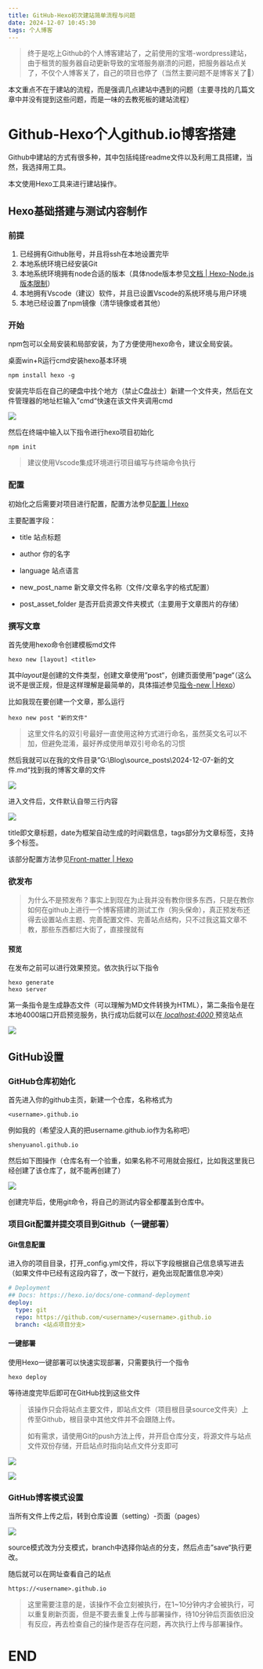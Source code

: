 ```yaml
---
title: GitHub-Hexo初次建站简单流程与问题
date: 2024-12-07 10:45:30
tags: 个人博客
---
```


> 终于是吃上Github的个人博客建站了，之前使用的宝塔-wordpress建站，由于租赁的服务器自动更新导致的宝塔服务崩溃的问题，把服务器站点关了，不仅个人博客关了，自己的项目也停了（当然主要问题不是博客关了🥵）

本文重点不在于建站的流程，而是强调几点建站中遇到的问题（主要寻找的几篇文章中并没有提到这些问题，而是一味的去教死板的建站流程）

# Github-Hexo个人github.io博客搭建

Github中建站的方式有很多种，其中包括纯搓readme文件以及利用工具搭建，当然，我选择用工具。

本文使用Hexo工具来进行建站操作。

## Hexo基础搭建与测试内容制作

### 前提

1. 已经拥有Github账号，并且将ssh在本地设置完毕
2. 本地系统环境已经安装Git
3. 本地系统环境拥有node合适的版本（具体node版本参见[文档 | Hexo-Node.js版本限制](https://hexo.io/zh-cn/docs/#Node-js-%E7%89%88%E6%9C%AC%E9%99%90%E5%88%B6)）
4. 本地拥有Vscode（建议）软件，并且已设置Vscode的系统环境与用户环境
5. 本地已经设置了npm镜像（清华镜像或者其他）

### 开始

npm包可以全局安装和局部安装，为了方便使用hexo命令，建议全局安装。

桌面win+R运行cmd安装hexo基本环境

```
npm install hexo -g
```

安装完毕后在自己的硬盘中找个地方（禁止C盘战士）新建一个文件夹，然后在文件管理器的地址栏输入”cmd“快速在该文件夹调用cmd

![](./2024-12-07-GitHub-Hexo初次建站简单流程与问题/2024-12-07-13-30-42-image.png)

然后在终端中输入以下指令进行hexo项目初始化

```
npm init
```

> 建议使用Vscode集成环境进行项目编写与终端命令执行

### 配置

初始化之后需要对项目进行配置，配置方法参见[配置 | Hexo](https://hexo.io/zh-cn/docs/configuration)

主要配置字段：

- title 站点标题

- author 你的名字

- language 站点语言

- new_post_name 新文章文件名称（文件/文章名字的格式配置）

- post_asset_folder 是否开启资源文件夹模式（主要用于文章图片的存储）

### 撰写文章

首先使用hexo命令创建模板md文件

```
hexo new [layout] <title>
```

其中*layout*是创建的文件类型，创建文章使用”post“，创建页面使用”page“（这么说不是很正规，但是这样理解是最简单的，具体描述参见[指令-new | Hexo](https://hexo.io/zh-cn/docs/commands#new)）

比如我现在要创建一个文章，那么运行

```
hexo new post "新的文件"
```

> 这里文件名的双引号最好一直使用这种方式进行命名，虽然英文名可以不加，但避免混淆，最好养成使用单双引号命名的习惯

然后我就可以在我的文件目录”G:\Blog\source\_posts\2024-12-07-新的文件.md“找到我的博客文章的文件

![](./2024-12-07-GitHub-Hexo初次建站简单流程与问题/2024-12-07-13-58-06-image.png)

进入文件后，文件默认自带三行内容

![](./2024-12-07-GitHub-Hexo初次建站简单流程与问题/2024-12-07-13-59-10-image.png)

title即文章标题，date为框架自动生成的时间戳信息，tags部分为文章标签，支持多个标签。

该部分配置方法参见[Front-matter | Hexo](https://hexo.io/zh-cn/docs/front-matter)

### 欲发布

> 为什么不是预发布？事实上到现在为止我并没有教你很多东西，只是在教你如何在github上进行一个博客搭建的测试工作（狗头保命），真正预发布还得去设置站点主题、完善配置文件、完善站点结构，只不过我这篇文章不教，那些东西都烂大街了，直接搜就有

#### 预览

在发布之前可以进行效果预览。依次执行以下指令

```
hexo generate
hexo server
```

第一条指令是生成静态文件（可以理解为MD文件转换为HTML），第二条指令是在本地4000端口开启预览服务，执行成功后就可以在<u> *localhost:4000* </u>预览站点

![](./2024-12-07-GitHub-Hexo初次建站简单流程与问题/2024-12-07-14-08-21-image.png)

## GitHub设置

### GitHub仓库初始化

首先进入你的github主页，新建一个仓库，名称格式为

```
<username>.github.io
```

例如我的（希望没人真的把username.github.io作为名称吧）

```
shenyuanol.github.io
```

然后如下图操作（仓库名有一个验重，如果名称不可用就会报红，比如我这里我已经创建了该仓库了，就不能再创建了）

![](./2024-12-07-GitHub-Hexo初次建站简单流程与问题/2024-12-07-14-19-58-image.png)

创建完毕后，使用git命令，将自己的测试内容全都覆盖到仓库中。

### 项目Git配置并提交项目到Github（一键部署）

#### Git信息配置

进入你的项目目录，打开_config.yml文件，将以下字段根据自己信息填写进去（如果文件中已经有这段内容了，改一下就行，避免出现配置信息冲突）

```yml
# Deployment
## Docs: https://hexo.io/docs/one-command-deployment
deploy:
  type: git
  repo: https://github.com/<username>/<username>.github.io
  branch: <站点项目分支>
```

#### 一键部署

使用Hexo一键部署可以快速实现部署，只需要执行一个指令

```
hexo deploy
```

等待进度完毕后即可在GitHub找到这些文件

> 该操作只会将站点主要文件，即站点文件（项目根目录source文件夹）上传至Github，根目录中其他文件并不会跟随上传。
> 
> 如有需求，请使用Git的push方法上传，并开启仓库分支，将源文件与站点文件双份存储，开启站点时指向站点文件分支即可

![](./2024-12-07-GitHub-Hexo初次建站简单流程与问题/2024-12-07-14-34-55-image.png)

![](./2024-12-07-GitHub-Hexo初次建站简单流程与问题/2024-12-07-14-35-15-image.png)

### GitHub博客模式设置

当所有文件上传之后，转到仓库设置（setting）-页面（pages）

![](./2024-12-07-GitHub-Hexo初次建站简单流程与问题/2024-12-07-14-37-32-image.png)

source模式改为分支模式，branch中选择你站点的分支，然后点击”save“执行更改。

随后就可以在网址查看自己的站点

```
https://<username>.github.io
```

> 这里需要注意的是，该操作不会立刻被执行，在1~10分钟内才会被执行，可以重复刷新页面，但是不要去重复上传与部署操作，待10分钟后页面依旧没有反应，再去检查自己的操作是否存在问题，再次执行上传与部署操作。



# END
